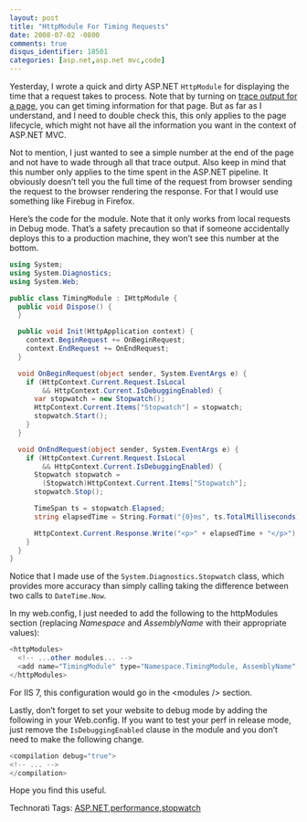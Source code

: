```yaml
---
layout: post
title: "HttpModule For Timing Requests"
date: 2008-07-02 -0800
comments: true
disqus_identifier: 18501
categories: [asp.net,asp.net mvc,code]
---
```

Yesterday, I wrote a quick and dirty ASP.NET `HttpModule` for displaying
the time that a request takes to process. Note that by turning on [trace
output for a
page](http://msdn.microsoft.com/en-us/library/94c55d08.aspx "Enable tracing for an ASP.NET page"),
you can get timing information for that page. But as far as I
understand, and I need to double check this, this only applies to the
page lifecycle, which might not have all the information you want in the
context of ASP.NET MVC.

Not to mention, I just wanted to see a simple number at the end of the
page and not have to wade through all that trace output. Also keep in
mind that this number only applies to the time spent in the ASP.NET
pipeline. It obviously doesn’t tell you the full time of the request
from browser sending the request to the browser rendering the response.
For that I would use something like Firebug in Firefox.

Here’s the code for the module. Note that it only works from local
requests in Debug mode. That’s a safety precaution so that if someone
accidentally deploys this to a production machine, they won’t see this
number at the bottom.

```csharp
using System;
using System.Diagnostics;
using System.Web;

public class TimingModule : IHttpModule {
  public void Dispose() {
  }

  public void Init(HttpApplication context) {
    context.BeginRequest += OnBeginRequest;
    context.EndRequest += OnEndRequest;
  }

  void OnBeginRequest(object sender, System.EventArgs e) {
    if (HttpContext.Current.Request.IsLocal 
        && HttpContext.Current.IsDebuggingEnabled) {
      var stopwatch = new Stopwatch();
      HttpContext.Current.Items["Stopwatch"] = stopwatch;
      stopwatch.Start();
    }
  }

  void OnEndRequest(object sender, System.EventArgs e) {
    if (HttpContext.Current.Request.IsLocal 
        && HttpContext.Current.IsDebuggingEnabled) {
      Stopwatch stopwatch = 
        (Stopwatch)HttpContext.Current.Items["Stopwatch"];
      stopwatch.Stop();

      TimeSpan ts = stopwatch.Elapsed;
      string elapsedTime = String.Format("{0}ms", ts.TotalMilliseconds);

      HttpContext.Current.Response.Write("<p>" + elapsedTime + "</p>");
    }
  }
}
```

Notice that I made use of the
`System.Diagnostics.Stopwatch`[](http://msdn.microsoft.com/en-us/library/system.diagnostics.stopwatch.aspx "MSDN Documentation for Stopwatch Class")
class, which provides more accuracy than simply calling taking the
difference between two calls to `DateTime.Now`.

In my web.config, I just needed to add the following to the httpModules
section (replacing *Namespace* and *AssemblyName* with their appropriate
values):

```csharp
<httpModules>
  <!-- ...other modules... -->
  <add name="TimingModule" type="Namespace.TimingModule, AssemblyName" />
</httpModules>
```

For IIS 7, this configuration would go in the \<modules /\> section.

Lastly, don’t forget to set your website to debug mode by adding the
following in your Web.config. If you want to test your perf in release
mode, just remove the `IsDebuggingEnabled` clause in the module and you
don’t need to make the following change.

```csharp
<compilation debug="true">
<!-- ... -->
</compilation>
```

Hope you find this useful.

Technorati Tags:
[ASP.NET](http://technorati.com/tags/ASP.NET),[performance](http://technorati.com/tags/performance),[stopwatch](http://technorati.com/tags/stopwatch)

